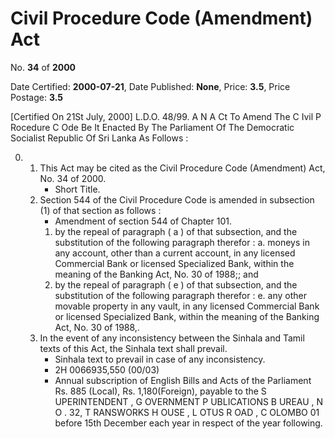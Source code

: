 # Civil  Procedure  Code (Amendment) Act

No. **34** of **2000**

Date Certified: **2000-07-21**, Date Published: **None**, Price: **3.5**, Price Postage: **3.5**

[Certified On 21St July, 2000]
L.D.O. 48/99.
A N  A Ct    To   Amend   The  C Ivil  P Rocedure  C Ode
Be It Enacted By The Parliament Of The Democratic Socialist Republic Of Sri Lanka As   Follows :

0. 
    1. This Act may be cited as the Civil Procedure Code (Amendment)  Act, No. 34 of 2000.
        - Short Title.
    2. Section 544 of the Civil Procedure Code is amended in subsection (1) of that section as follows :
        - Amendment of section 544 of Chapter 101.
        1. by the repeal of paragraph ( a ) of that subsection, and the substitution of the following paragraph therefor :
            a. moneys in any account, other than a current account, in any licensed Commercial Bank or licensed Specialized Bank, within the meaning of the Banking Act, No. 30 of 1988;; and
        2. by the repeal of paragraph ( e ) of that subsection, and the substitution of the following paragraph therefor :
            e. any other movable property in any vault, in any licensed Commercial Bank or licensed Specialized Bank, within the meaning of the Banking Act, No. 30 of 1988,.
    3. In the event of any inconsistency between the Sinhala and Tamil texts of  this Act, the Sinhala text shall prevail.
        - Sinhala text to prevail in case of any inconsistency.
        - 2H 0066935,550 (00/03)
        - Annual subscription of English Bills and Acts of the Parliament Rs. 885 (Local), Rs. 1,180(Foreign), payable to the S UPERINTENDENT , G OVERNMENT  P UBLICATIONS  B UREAU , N O . 32, T RANSWORKS  H OUSE , L OTUS  R OAD , C OLOMBO  01 before 15th December each year in respect of the year following.